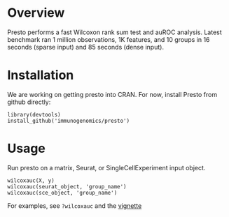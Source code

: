 # Overview

Presto performs a fast Wilcoxon rank sum test and auROC analysis. Latest benchmark ran 1 million observations, 1K features, and 10 groups in 16 seconds (sparse input) and 85 seconds (dense input). 


# Installation

We are working on getting presto into CRAN. For now, install Presto from github directly:

```{r}
library(devtools)
install_github('immunogenomics/presto')
```

# Usage

Run presto on a matrix, Seurat, or SingleCellExperiment input object. 

```
wilcoxauc(X, y)
wilcoxauc(seurat_object, 'group_name')
wilcoxauc(sce_object, 'group_name')
```

For examples, see `?wilcoxauc` and the [vignette](http://htmlpreview.github.io/?https://github.com/immunogenomics/presto/blob/master/docs/getting-started.html)
